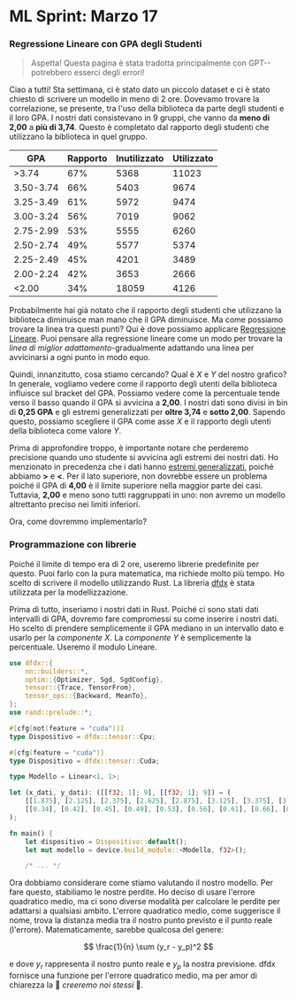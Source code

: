 # ML Sprint: Marzo 17
### Regressione Lineare con GPA degli Studenti

> Aspetta! Questa pagina è stata tradotta principalmente con GPT--potrebbero esserci degli errori!

Ciao a tutti! Sta settimana, ci è stato dato un piccolo dataset e ci è stato chiesto di scrivere un modello in meno di 2 ore. Dovevamo trovare la correlazione, se presente, tra l'uso della biblioteca da parte degli studenti e il loro GPA. I nostri dati consistevano in 9 gruppi, che vanno da **meno di 2,00** a **più di 3,74**. Questo è completato dal rapporto degli studenti che utilizzano la biblioteca in quel gruppo.

| GPA       | Rapporto | Inutilizzato | Utilizzato |
|-----------|-------|--------|------|
| >3.74     | 67%   | 5368   | 11023|
| 3.50-3.74 | 66%   | 5403   | 9674 |
| 3.25-3.49 | 61%   | 5972   | 9474 |
| 3.00-3.24 | 56%   | 7019   | 9062 |
| 2.75-2.99 | 53%   | 5555   | 6260 |
| 2.50-2.74 | 49%   | 5577   | 5374 |
| 2.25-2.49 | 45%   | 4201   | 3489 |
| 2.00-2.24 | 42%   | 3653   | 2666 |
| <2.00     | 34%   | 18059  | 4126 |

Probabilmente hai già notato che il rapporto degli studenti che utilizzano la biblioteca diminuisce man mano che il GPA diminuisce. Ma come possiamo trovare la linea tra questi punti? Qui è dove possiamo applicare <u>Regressione Lineare</u>. Puoi pensare alla regressione lineare come un modo per trovare la *linea di miglior adattamento*-gradualmente adattando una linea per avvicinarsi a ogni punto in modo equo.

Quindi, innanzitutto, cosa stiamo cercando? Qual è *X* e *Y* del nostro grafico? In generale, vogliamo vedere come il rapporto degli utenti della biblioteca influisce sul bracket del GPA. Possiamo vedere come la percentuale tende verso il basso quando il GPA si avvicina a **2,00**. I nostri dati sono divisi in bin di **0,25 GPA** e gli estremi generalizzati per **oltre 3,74** e **sotto 2,00**. Sapendo questo, possiamo scegliere il GPA come asse *X* e il rapporto degli utenti della biblioteca come valore *Y*.

Prima di approfondire troppo, è importante notare che perderemo precisione quando uno studente si avvicina agli estremi dei nostri dati. Ho menzionato in precedenza che i dati hanno <u>estremi generalizzati</u>, poiché abbiamo **>** e **<**. Per il lato superiore, non dovrebbe essere un problema poiché il GPA di **4,00** è il limite superiore nella maggior parte dei casi. Tuttavia, **2,00** e meno sono tutti raggruppati in uno: non avremo un modello altrettanto preciso nei limiti inferiori.

Ora, come dovremmo implementarlo?

### Programmazione con librerie

Poiché il limite di tempo era di 2 ore, useremo librerie predefinite per questo. Puoi farlo con la pura matematica, ma richiede molto più tempo. Ho scelto di scrivere il modello utilizzando Rust. La libreria <u>dfdx</u> è stata utilizzata per la modellizzazione.

Prima di tutto, inseriamo i nostri dati in Rust. Poiché ci sono stati dati intervalli di GPA, dovremo fare compromessi su come inserire i nostri dati. Ho scelto di prendere semplicemente il GPA mediano in un intervallo dato e usarlo per la *componente X*. La *componente Y* è semplicemente la percentuale. Useremo il modulo Lineare.

```rust
use dfdx::{
    nn::builders::*,
    optim::{Optimizer, Sgd, SgdConfig},
    tensor::{Trace, TensorFrom},
    tensor_ops::{Backward, MeanTo},
};
use rand::prelude::*;

#[cfg(not(feature = "cuda"))]
type Dispositivo = dfdx::tensor::Cpu;

#[cfg(feature = "cuda")]
type Dispositivo = dfdx::tensor::Cuda;

type Modello = Linear<1, 1>;

let (x_dati, y_dati): ([[f32; 1]; 9], [[f32; 1]; 9]) = (
    [[1.875], [2.125], [2.375], [2.625], [2.875], [3.125], [3.375], [3.625], [3.875]], // X
    [[0.34], [0.42], [0.45], [0.49], [0.53], [0.56], [0.61], [0.66], [0.67]] // Y
);

fn main() {
    let dispositivo = Dispositivo::default();
    let mut modello = device.build_module::<Modello, f32>();

    /* ... */
```

Ora dobbiamo considerare come stiamo valutando il nostro modello. Per fare questo, stabiliamo le nostre perdite. Ho deciso di usare l'errore quadratico medio, ma ci sono diverse modalità per calcolare le perdite per adattarsi a qualsiasi ambito. L'errore quadratico medio, come suggerisce il nome, trova la distanza media tra il nostro punto previsto e il punto reale (l'errore). Matematicamente, sarebbe qualcosa del genere:

$$
\frac{1}{n} \sum (y_r - y_p)^2
$$

e dove $y_r$ rappresenta il nostro punto reale e $y_p$ la nostra previsione. dfdx fornisce una funzione per l'errore quadratico medio, ma per amor di chiarezza la  *creeremo noi stessi* .
